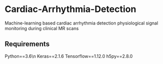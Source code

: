 # Cardiac-Arrhythmia-Detection
Machine-learning based cardiac arrhythmia detection physiological signal monitoring during clinical MR scans
## Requirements
Python==3.6\n
Keras==2.1.6
Tensorflow==1.12.0
h5py==2.8.0
